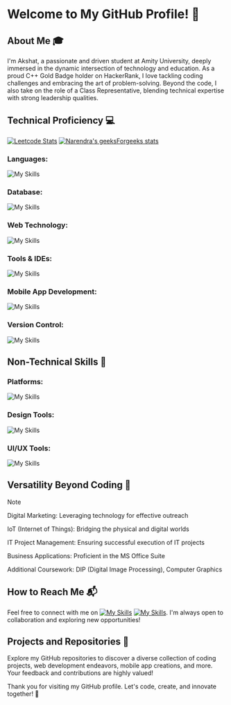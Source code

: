 # Welcome to My GitHub Profile! 👋

## About Me 🎓

I'm Akshat, a passionate and driven student at Amity University, deeply immersed in the dynamic intersection of technology and education. As a proud C++ Gold Badge holder on HackerRank, I love tackling coding challenges and embracing the art of problem-solving. Beyond the code, I also take on the role of a Class Representative, blending technical expertise with strong leadership qualities.

## Technical Proficiency 💻
[![Leetcode Stats](https://leetcard.jacoblin.cool/sri_akshat5?animation=false)](https://leetcode.com/sri_akshat5/)                     [![Narendra's geeksForgeeks stats](https://geeks-for-geeks-stats-api-napiyo.vercel.app/?userName=sri_akshat5)](<https://auth.geeksforgeeks.org/user/sri_akshat5>)

 ### Languages: 
 ![My Skills](https://skillicons.dev/icons?i=java,c,cpp,python,h&theme=dark)

### Database:
![My Skills](https://skillicons.dev/icons?i=mysql,firebase,&theme=dark)

### Web Technology:
  ![My Skills](https://skillicons.dev/icons?i=html,css,js&theme=dark) 
  
### Tools & IDEs:
  ![My Skills](https://skillicons.dev/icons?i=vscode,idea,pycharm&theme=dark)
### Mobile App Development: 
![My Skills](https://skillicons.dev/icons?i=flutter,dart,androidstudio,&theme=dark) 
### Version Control:
![My Skills](https://skillicons.dev/icons?i=github,git&theme=dark) 

## Non-Technical Skills 🎨

### Platforms: 
![My Skills](https://skillicons.dev/icons?i=wordpress,tailwind&theme=dark)
### Design Tools: 
![My Skills](https://skillicons.dev/icons?i=ps,ai&theme=dark)

### UI/UX Tools:
![My Skills](https://skillicons.dev/icons?i=xd,figma&theme=dark)

## Versatility Beyond Coding 🚀
>[!NOTE] 
>Digital Marketing: Leveraging technology for effective outreach
>
>IoT (Internet of Things): Bridging the physical and digital worlds
>
>IT Project Management: Ensuring successful execution of IT projects
>
>Business Applications: Proficient in the MS Office Suite
>
>Additional Coursework: DIP (Digital Image Processing), Computer Graphics

## How to Reach Me 📬

Feel free to connect with me on [![My Skills](https://skillicons.dev/icons?i=linkedin&theme=dark)](https://www.linkedin.com/in/sriakshat5/) [![My Skills](https://skillicons.dev/icons?i=gmail)](mailto:akshatsrivastava566@gmail.com). I'm always open to collaboration and exploring new opportunities!

## Projects and Repositories 🔗

Explore my GitHub repositories to discover a diverse collection of coding projects, web development endeavors, mobile app creations, and more. Your feedback and contributions are highly valued!

Thank you for visiting my GitHub profile. Let's code, create, and innovate together! 🚀


